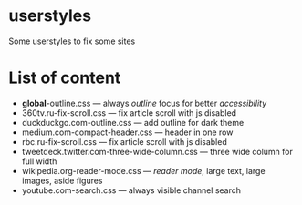 # userstyles
Some userstyles to fix some sites

# List of content
* **global**-outline.css — always *outline* focus for better *accessibility*
* 360tv.ru-fix-scroll.css — fix article scroll with js disabled
* duckduckgo.com-outline.css — add outline for dark theme
* medium.com-compact-header.css — header in one row
* rbc.ru-fix-scroll.css — fix article scroll with js disabled
* tweetdeck.twitter.com-three-wide-column.css — three wide column for full width
* wikipedia.org-reader-mode.css — *reader mode*, large text, large images, aside figures
* youtube.com-search.css — always visible channel search

